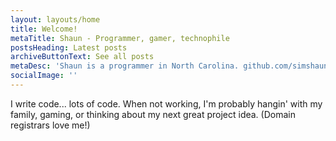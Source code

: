 ```yaml
---
layout: layouts/home
title: Welcome!
metaTitle: Shaun - Programmer, gamer, technophile
postsHeading: Latest posts
archiveButtonText: See all posts
metaDesc: 'Shaun is a programmer in North Carolina. github.com/simshaun'
socialImage: ''
---
```


I write code... lots of code. When not working, I'm probably
hangin' with my family, gaming, or thinking about my next great
project idea. (Domain registrars love me!)
